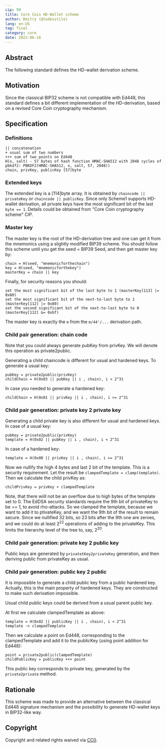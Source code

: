 ```yaml
---
cip: 99
title: Core Coin HD-Wallet scheme
author: Dmitry (@todesstile)
lang: en-US
tag: final
category: core
date: 2022-06-16
---
```


## Abstract

The following standard defines the HD-wallet derivation scheme.

## Motivation

Since the classical BIP32 scheme is not compatible with Ed448, this standard defines a bit different implementation of the HD-derivation, based on a revised Core Coin cryptography mechanism.

## Specification

### Definitions

```
|| concatenation
+ usual sum of two numbers
+++ sum of two points on Ed448
H(x, salt) - 57 bytes of hash function HMAC-SHA512 with 2048 cycles of pbkdf2: PBKDF2(HMAC-SHA512, x, salt, 57, 2048))
chain, privKey, publicKey [57]byte
```

### Extended keys

The extended key is a [114]byte array. It is obtained by `chaincode || privateKey` or `chaincode || publicKey`. Since only Scheme1 supports HD-wallet derivation, all private keys have the most significant bit of the last `byte == 1`. Details could be obtained from "Core Coin cryptography scheme" CIP.

### Master key

The master key is the root of the HD-derivation tree and one can get it from the mnemonics using a slightly modified BIP39 scheme. You should follow this scheme until you get the seed = BIP39 Seed, and then get master key by:

```
chain = H(seed, "mnemonicforthechain")
key = H(seed, "mnemonicforthekey")
masterKey = chain || key
```

Finally, for security reasons you should:

```
set the most significant bit of the last byte to 1 (masterKey[113] |= 0x80)
set the most significant bit of the next-to-last byte to 1 (masterKey[112] |= 0x80)
set the second significant bit of the next-to-last byte to 0 (masterKey[112] &= 0xbf)
```

The master key is exactly the `m` from the `m/44'/...` derivation path.

### Child pair generation: chain code

Note that you could always generate pubKey from privKey. We will denote this operation as private2public.

Generating a child chaincode is different for usual and hardened keys. To generate a usual key:

```
pubKey = private2public(privKey)
childChain = H(0x03 || pubKey || i , chain), i < 2^31
```

In case you needed to generate a hardened key:

```
childChain = H(0x01 || privKey || i , chain), i >= 2^31
```

### Child pair generation: private key 2 private key

Generating a child private key is also different for usual and hardened keys. In case of a usual key:

```
pubKey = private2public(privKey)
template = H(0x02 || pubKey || i , chain), i < 2^31
```

In case of a hardened key:

```
template = H(0x00 || privKey || i , chain), i >= 2^31
```

Now we nullify the high 4 bytes and last 2 bit of the template. This is a security requirement. Let the result be `clampedTemplate = clamp(template)`. Then we calculate the child privKey as:

```
childPrivKey = privKey + clampedTemplate
```

Note, that there wiill not be an overflow due to high bytes of the template set to 0. The EdDSA security standards require the 9th bit of privateKey to be == 1, to avoid rho-attacks. So we clamped the template, because we want to add it to ptivateKey, and we want the 9th bit of the result to remain secure. Since we nullified 32 bits, so 23 bits after the 9th one are zeroes, and we could do at least $2^{22}$ operations of adding to the privateKey. This limits the hierarchy level of the tree to, say, $2^{20}$.

### Child pair generation: private key 2 public key

Public keys are generated by `privatetKey2privateKey` generation, and then deriving public from privateKey as usual.

### Child pair generation: public key 2 public

It is impossible to generate a child public key from a public hardened key. Actually, this is the main property of hardened keys. They are constructed to make such derivation impossible.

Usual child public keys could be derived from a usual parent public key.

At first we calculate clampedTemplate as above:

```
template = H(0x02 || publicKey || i , chain), i < 2^31
template -> clampedTemplate
```

Then we calculate a point on Ed448, corresponding to the clampedTemplate and add it to the publicKey (using point addition for Ed448):

```
point = private2public(clampedTemplate)
childPublicKey = publicKey +++ point
```

This public key corresponds to private key, generated by the `private2private` method.

## Rationale

This scheme was made to provide an alternative between the classical Ed448 signature mechanism and the possibility to generate HD-wallet keys in BIP32-like way. 

## Copyright
Copyright and related rights waived via [CC0](https://creativecommons.org/publicdomain/zero/1.0/).
